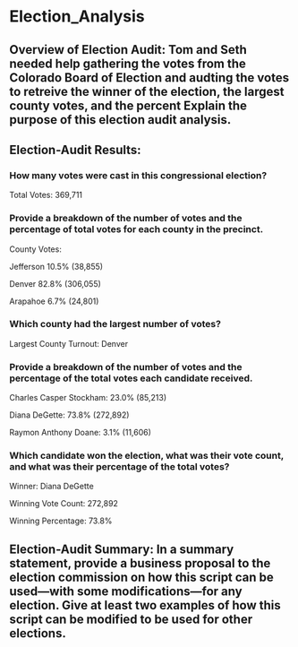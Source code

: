 # Election_Analysis
## Overview of Election Audit: Tom and Seth needed help gathering the votes from the Colorado Board of Election and audting the votes to retreive the winner of the election, the largest county votes, and the percent Explain the purpose of this election audit analysis.

## Election-Audit Results:

### How many votes were cast in this congressional election?

Total Votes: 369,711

### Provide a breakdown of the number of votes and the percentage of total votes for each county in the precinct.

County Votes:

Jefferson 10.5% (38,855)

Denver 82.8% (306,055)

Arapahoe 6.7% (24,801)

### Which county had the largest number of votes?

Largest County Turnout: Denver

### Provide a breakdown of the number of votes and the percentage of the total votes each candidate received.

Charles Casper Stockham: 23.0% (85,213)

Diana DeGette: 73.8% (272,892)

Raymon Anthony Doane: 3.1% (11,606)

### Which candidate won the election, what was their vote count, and what was their percentage of the total votes?

Winner: Diana DeGette

Winning Vote Count: 272,892

Winning Percentage: 73.8%

## Election-Audit Summary: In a summary statement, provide a business proposal to the election commission on how this script can be used—with some modifications—for any election. Give at least two examples of how this script can be modified to be used for other elections.
